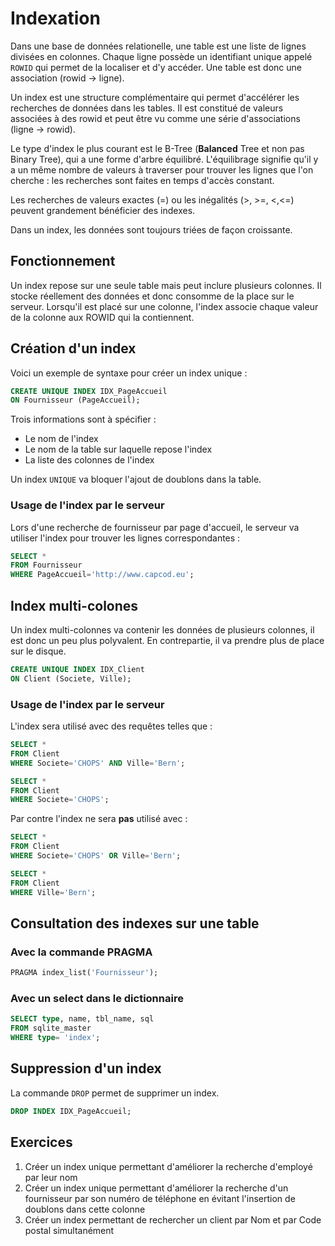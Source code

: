 # Indexation

Dans une base de données relationelle, une table est une liste de lignes divisées en colonnes. Chaque ligne possède un identifiant unique appelé `ROWID` qui permet de la localiser et d'y accéder. Une table est donc une association (rowid -> ligne).

Un index est une structure complémentaire qui permet d'accélérer les recherches de données dans les tables. Il est constitué de valeurs associées à des rowid et peut être vu comme une série d'associations (ligne -> rowid).

Le type d'index le plus courant est le B-Tree (**Balanced** Tree et non pas Binary Tree), qui a une forme d'arbre équilibré. L'équilibrage signifie qu'il y a un même nombre de valeurs à traverser pour trouver les lignes que l'on cherche : les recherches sont faites en temps d'accès constant.

Les recherches de valeurs exactes (=) ou les inégalités (>, >=, <,<=) peuvent grandement bénéficier des indexes.

Dans un index, les données sont toujours triées de façon croissante.

## Fonctionnement 

Un index repose sur une seule table mais peut inclure plusieurs colonnes. Il stocke réellement des données et donc consomme de la place sur le serveur. Lorsqu'il est placé sur une colonne, l'index associe chaque valeur de la colonne aux ROWID qui la contiennent. 

## Création d'un index

Voici un exemple de syntaxe pour créer un index unique : 

```sql
CREATE UNIQUE INDEX IDX_PageAccueil
ON Fournisseur (PageAccueil);
```

Trois informations sont à spécifier : 
- Le nom de l'index 
- Le nom de la table sur laquelle repose l'index
- La liste des colonnes de l'index

Un index `UNIQUE` va bloquer l'ajout de doublons dans la table. 



### Usage de l'index par le serveur 

Lors d'une recherche de fournisseur par page d'accueil, le serveur va utiliser l'index pour trouver les lignes correspondantes : 

```sql
SELECT * 
FROM Fournisseur 
WHERE PageAccueil='http://www.capcod.eu';
```


## Index multi-colones 

Un index multi-colonnes va contenir les données de plusieurs colonnes, il est donc un peu plus polyvalent. En contrepartie, il va prendre plus de place sur le disque.

```sql
CREATE UNIQUE INDEX IDX_Client
ON Client (Societe, Ville);
```


### Usage de l'index par le serveur 

L'index sera utilisé avec des requêtes telles que : 

```sql
SELECT * 
FROM Client 
WHERE Societe='CHOPS' AND Ville='Bern';
```

```sql
SELECT * 
FROM Client 
WHERE Societe='CHOPS';
```

Par contre l'index ne sera **pas** utilisé avec : 

```sql
SELECT * 
FROM Client 
WHERE Societe='CHOPS' OR Ville='Bern';
```

```sql
SELECT * 
FROM Client 
WHERE Ville='Bern';
```


## Consultation des indexes sur une table

### Avec la commande PRAGMA

```sql
PRAGMA index_list('Fournisseur');
```


### Avec un select dans le dictionnaire 

```sql
SELECT type, name, tbl_name, sql
FROM sqlite_master
WHERE type= 'index';
```


## Suppression d'un index

La commande `DROP` permet de supprimer un index.

```sql
DROP INDEX IDX_PageAccueil;
```

## Exercices

1. Créer un index unique permettant d'améliorer la recherche d'employé par leur nom
2. Créer un index unique permettant d'améliorer la recherche d'un fournisseur par son numéro de téléphone en évitant l'insertion de doublons dans cette colonne
3. Créer un index permettant de rechercher un client par Nom et par Code postal simultanément